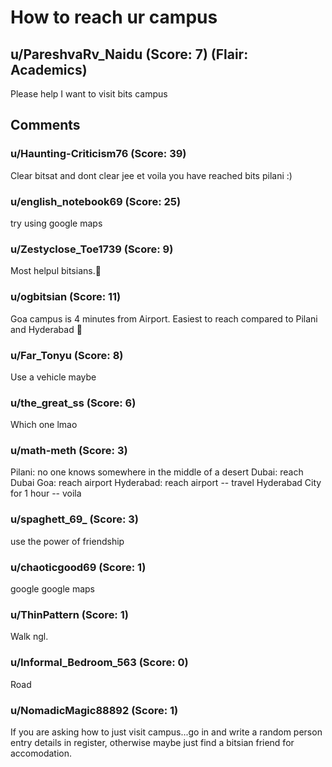 # How to reach ur campus
## u/PareshvaRv_Naidu (Score: 7) (Flair: Academics)
Please help I want to visit bits campus


## Comments

### u/Haunting-Criticism76 (Score: 39)
Clear bitsat and dont clear jee et voila you have reached bits pilani :)


### u/english_notebook69 (Score: 25)
try using google maps


### u/Zestyclose_Toe1739 (Score: 9)
Most helpul bitsians.🤡


### u/ogbitsian (Score: 11)
Goa campus is 4 minutes from Airport. Easiest to reach compared to Pilani and Hyderabad 🤡


### u/Far_Tonyu (Score: 8)
Use a vehicle maybe


### u/the_great_ss (Score: 6)
Which one lmao


### u/math-meth (Score: 3)
Pilani: no one knows somewhere in the middle of a desert
Dubai: reach Dubai
Goa: reach airport
Hyderabad: reach airport -- travel Hyderabad City for 1 hour -- voila


### u/spaghett_69_ (Score: 3)
use the power of friendship


### u/chaoticgood69 (Score: 1)
google google maps


### u/ThinPattern (Score: 1)
Walk ngl.


### u/Informal_Bedroom_563 (Score: 0)
Road


### u/NomadicMagic88892 (Score: 1)
If you are asking how to just visit campus...go in and write a random person entry details in register, otherwise maybe just find a bitsian friend for accomodation.




